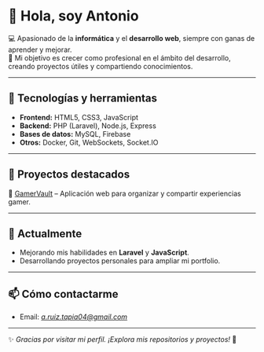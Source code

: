 # 👋 Hola, soy Antonio

💻 Apasionado de la **informática** y el **desarrollo web**, siempre con ganas de aprender y mejorar.  
🎯 Mi objetivo es crecer como profesional en el ámbito del desarrollo, creando proyectos útiles y compartiendo conocimientos.  

---

## 🚀 Tecnologías y herramientas
- **Frontend:** HTML5, CSS3, JavaScript  
- **Backend:** PHP (Laravel), Node.js, Express  
- **Bases de datos:** MySQL, Firebase  
- **Otros:** Docker, Git, WebSockets, Socket.IO  

---

## 📌 Proyectos destacados
🔹 [GamerVault](https://github.com/Toni7998/GamerVault) – Aplicación web para organizar y compartir experiencias gamer.  

---

## 🌱 Actualmente
- Mejorando mis habilidades en **Laravel** y **JavaScript**.  
- Desarrollando proyectos personales para ampliar mi portfolio.  

---

## 📫 Cómo contactarme
- Email: *a.ruiz.tapia04@gmail.com*  

---

✨ *Gracias por visitar mi perfil. ¡Explora mis repositorios y proyectos!* 🚀
